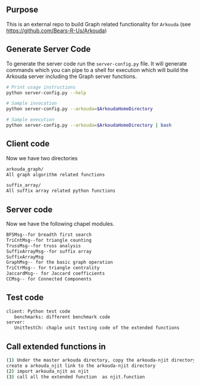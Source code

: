 ## Purpose
This is an external repo to build Graph related functionality for `Arkouda`
(see https://github.com/Bears-R-Us/Arkouda)

## Generate Server Code
To generate the server code run the `server-config.py` file.
It will generate commands which you can pipe to a shell for execution which
will build the Arkouda server including the Graph server functions.

```bash
# Print usage instructions
python server-config.py --help

# Sample invocation
python server-config.py --arkouda=$ArkoudaHomeDirectory

# Sample execution
python server-config.py --arkouda=$ArkoudaHomeDirectory | bash
```

## Client code
Now we have two directories
```bash
arkouda_graph/
All graph algorithm related functions

suffix_array/
All suffix array related python functions

```

## Server code
Now we have the following chapel modules.
```bash
BFSMsg--for breadth first search
TriCntMsg--for triangle counting
TrussMsg--for truss analysis
SuffixArrayMsg--for suffix array
SuffixArrayMsg
GraphMsg-- for the basic graph operation
TriCtrMsg-- for triangle centrality
JaccardMsg-- for Jaccard coefficients
CCMsg-- for Connected Components
```


## Test  code
```bash
client: Python test code
   benchmarks: different benchmark code
server:
   UnitTestCh: chaple unit testing code of the extended functions
```


## Call extended functions in
```bash
(1) Under the master arkouda directory, copy the arkouda-njit directory to here and rename it as arkouda_njit or 
create a arkouda_njit link to the arkouda-njit directory
(2) import arkouda_njit as njit
(3) call all the extended function  as njit.function
```
